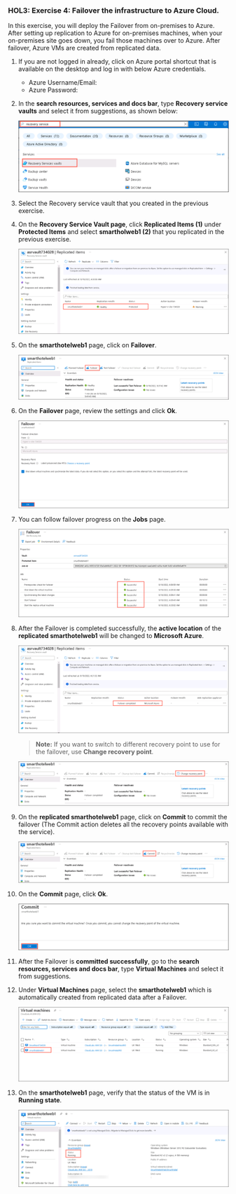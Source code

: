 ### HOL3: Exercise 4: Failover the infrastructure to Azure Cloud.

In this exercise, you will deploy the Failover from on-premises to Azure. After setting up replication to Azure for on-premises machines, when your on-premises site goes down, you fail those machines over to Azure. After failover, Azure VMs are created from replicated data.

1. If you are not logged in already, click on Azure portal shortcut that is available on the desktop and log in with below Azure credentials.
    * Azure Username/Email: <inject key="AzureAdUserEmail"></inject> 
    * Azure Password: <inject key="AzureAdUserPassword"></inject>

1. In the **search resources, services and docs bar**, type **Recovery service vaults** and select it from suggestions, as shown below:
   
   ![Screenshot of the search Recovery service vaults.](Images/upd-search-asr.png "Recovery service vaults")
    
1. Select the Recovery service vault that you created in the previous exercise.    
    
1. On the **Recovery Service Vault page**, click **Replicated Items (1)** under **Protected Items** and select **smartholweb1 (2)** that you replicated in the previous exercise.     

   ![Screenshot of the replicate items.](Images/replicate-status.png "replicate items") 
   
1. On the **smarthotelweb1** page, click on **Failover**.

   ![Screenshot of the failover.](Images/Failover.png "failover") 
   
1. On the **Failover** page, review the settings and click **Ok**.  

   ![Screenshot of the failover page.](Images/Failover2.png "failover page") 
   
1. You can follow failover progress on the **Jobs** page.    

   ![Screenshot of the failover jobs.](Images/jobs.png "failover jobs") 
   
1. After the Failover is completed successfully, the **active location** of the **replicated smarthotelweb1** will be changed to **Microsoft Azure**.

   ![Screenshot of the failover done.](Images/Failover-done.png "failover done")  
   
   > **Note:** If you want to switch to different recovery point to use for the failover, use **Change recovery point**.   
  
   ![Screenshot of the recovery points.](Images/upd-commit-1.png "recovery points") 
   
1. On the **replicated smarthotelweb1** page, click on **Commit** to commit the failover (The Commit action deletes all the recovery points available with the service). 

   ![Screenshot of the commit.](Images/commit.png "commit")
   
1. On the **Commit** page, click **Ok**.   

   ![Screenshot of the commit page.](Images/commit-2.png "commit page") 
   
1. After the Failover is **committed successfully**, go to the **search resources, services and docs bar**, type **Virtual Machines** and select it from suggestions.   

1. Under **Virtual Machines** page, select the **smarthotelweb1** which is automatically created from replicated data after a Failover.

    ![Screenshot of the vm-created.](Images/vm-created.png "vm-created") 
   
1. On the **smarthotelweb1** page, verify that the status of the VM is in **Running state**. 

    ![Screenshot of the vm-created status.](Images/vm-created2.png "vm-created status")  
